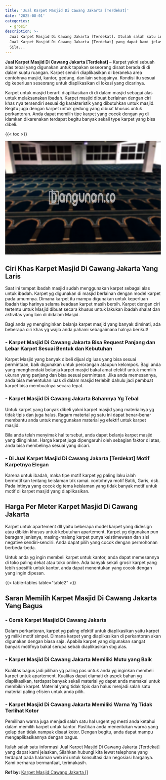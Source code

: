 ```yaml
---
title: 'Jual Karpet Masjid Di Cawang Jakarta [Terdekat]'
date: '2025-08-01'
categories:
  - grosir
description: >-
  Jual Karpet Masjid Di Cawang Jakarta [Terdekat]. Itulah salah satu informasi
  Jual Karpet Masjid Di Cawang Jakarta [Terdekat] yang dapat kami jelaskan,
  Sila...
---
```


**Jual Karpet Masjid Di Cawang Jakarta \[Terdekat\]** – Karpet yakni sebuah alas tebal yang digunakan untuk tapakan seseorang disaat berada di di dalam suatu ruangan. Karpet sendiri diaplikasikan di beraneka area contohnya masjid, kantor, gedung, dan lain sebagainya. Kondisi itu sesuai dg keperluan seseorang untuk diaplikasikan di lokasi yang dicarinya.

Karpet untuk masjid berarti diaplikasikan di di dalam masjid sebagai alas untuk melaksanakan ibadah. Karpet masjid dibuat berlainan dengan ciri khas nya tersendiri sesuai dg karakteristik yang dibutuhkan untuk masjid. Begitu juga dengan karpet untuk gedung yang dibuat khusus untuk perkantoran. Anda dapat memilih tipe karpet yang cocok dengan yg di idamkan dikarenakan terdapat begitu banyak sekali type karpet yang bisa dibeli.

{{< toc >}}

![Jual Karpet Masjid Di Cawang Jakarta [Terdekat]](/images/grosir-karpet-murah-66.png)

## Ciri Khas Karpet Masjid Di Cawang Jakarta Yang Laris

Saat ini tempat ibadah masjid sudah menggunakan karpet sebagai alas untuk ibadah. Karpet yg digunakan di masjid berlainan dengan model karpet pada umumnya. Dimana karpet itu mampu digunakan untuk keperluan ibadah tiap harinya selama keadaan karpet masih bersih. Karpet dengan ciri tertentu untuk Masjid dibuat secara khusus untuk lakukan ibadah shalat dan aktivitas yang lain di didalam Masjid.

Bagi anda yg menginginkan belanja karpet masjid yang banyak diminati, ada beberapa ciri khas yg wajib anda pahami sebagaimana halnya berikut!

### \- Karpet Masjid Di Cawang Jakarta Bisa Request Panjang dan Lebar Karpet Sesuai Bentuk dan Kebutuhan

Karpet Masjid yang banyak dibeli dijual dg luas yang bisa sesuai permintaan, baik digunakan untuk perorangan ataupun kelompok. Bagi anda yang menghendaki belanja karpet masjid bakal amat efektif untuk memliih ukuran yang panjang dan bisa sesuai permintaan. Jika anda memesannya, anda bisa menentukan luas di dalam masjid terlebih dahulu jadi pembuat karpet bisa membuatnya secara tepat.

### \- Karpet Masjid Di Cawang Jakarta Bahannya Yg Tebal

Untuk karpet yang banyak dibeli yakni karpet masjid yang materialnya yg tidak tipis dan juga halus. Ragam material yg satu ini dapat benar-benar membantu anda untuk menggunakan material yg efektif untuk karpet masjid.

Bila anda telah menyimak hal tersebut, anda dapat belanja karpet masjid yang diinginkan. Harga karpet juga dipengaruhi oleh sebagian faktor di atas, anda bisa membelinya sesuai yang dicari.

### \- Di Jual Karpet Masjid Di Cawang Jakarta \[Terdekat\] Motif Karpetnya Elegan

Karena untuk ibadah, maka tipe motif karpet yg paling laku ialah bermotifkan tentang keislaman tdk ramai. contohnya motif Batik, Garis, dsb. Pada intinya yang cocok dg tema keislaman yang tidak banyak motif untuk motif di karpet masjid yang diaplikasikan.

## Harga Per Meter Karpet Masjid Di Cawang Jakarta

Karpet untuk apartement dll yaitu beberapa model karpet yang didesign atau dibikin khusus untuk kebutuhan apartement. Karpet yg digunakan pun beragam jenisnya, masing-maisng karpet punya keistimewaan dan sisi negative sendiri-sendiri. Anda dapat pilih yang cocok dengan permohonan berbeda-beda.

Untuk anda yg ingin membeli karpet untuk kantor, anda dapat memesannya di toko paling dekat atau toko online. Ada banyak sekali grosir karpet yang lebih spesifik untuk kantor, anda dapat menentukan yang cocok dengan yang ingin dipesan.

{{< table-tables table="table2" >}}

## Saran Memilih Karpet Masjid Di Cawang Jakarta Yang Bagus

### \- Corak Karpet Masjid Di Cawang Jakarta

Dalam perkantoran, karpet yg paling efektif untuk diaplikasikan yaitu karpet yg miliki motif simpel. Dimana karpet yang diaplikasikan di perkantoran akan digunakan dengan biasa saja. Apabila karpet yang digunakan sangat banyak motifnya bakal serupa sebab diaplikasikan sbg alas.

### \- Karpet Masjid Di Cawang Jakarta Memiliki Mutu yang Baik

Kualitas bagus jadi pilihan yg paling pas untuk anda yg inginkan membeli karpet untuk apartement. Kualitas dapat diamati dr aspek bahan yg diaplikasikan, terdapat banyak sekali material yg dapat anda memakai untuk membikin karpet. Material yang tidak tipis dan halus menjadi salah satu material paling efisien untuk anda pilih.

### \- Karpet Masjid Di Cawang Jakarta Memiliki Warna Yg Tidak Terlihat Kotor

Pemilihan warna juga menjadi salah satu hal urgent yg mesti anda ketahui dalam memilih karpet untuk kantor. Pastikan anda menentukan warna yang gelap dan tidak nampak disaat kotor. Dengan begitu, anda dapat mampu mengaplikasikannya dengan bagus.

Itulah salah satu informasi Jual Karpet Masjid Di Cawang Jakarta \[Terdekat\] yang dapat kami jelaskan, Silahkan hubungi kita lewat telephone yang terdapat pada halaman web ini untuk konsultasi dan negosiasi harganya. Kami berharap bermanfaat, terimakasih.

**Ref by:**  [Karpet Masjid Cawang Jakarta []](https://id.wikipedia.org/wiki/Karpet)
